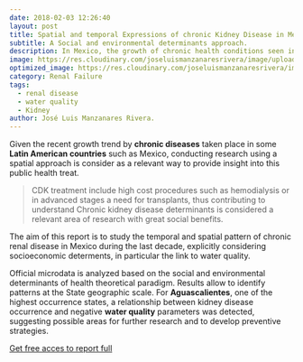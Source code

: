 ```yaml
---
date: 2018-02-03 12:26:40
layout: post
title: Spatial and temporal Expressions of chronic Kidney Disease in Mexico 
subtitle: A Social and environmental determinants approach.
description: In Mexico, the growth of chronic health conditions seen in recent decades, represents a serious public health problem. As part of this phenomena, the rise in chronic kidney disease (CKD) is a topic of concern given its adverse social impacts.
image: https://res.cloudinary.com/joseluismanzanaresrivera/image/upload/v1585264131/dialisis-title-image_tcm7-217595_fk8xkr.jpg
optimized_image: https://res.cloudinary.com/joseluismanzanaresrivera/image/upload/v1585264131/dialisis-title-image_tcm7-217595_fk8xkr.jpg
category: Renal Failure
tags:
  - renal disease
  - water quality
  - Kidney
author: José Luis Manzanares Rivera.
---
```


Given the recent growth trend by **chronic diseases** taken place in some **Latin American countries** such as Mexico, conducting research using a spatial approach is consider as a relevant way to provide insight into this public health treat. 

>CDK treatment include high cost procedures such as hemodialysis  or in advanced stages a need for transplants, thus contributing to understand Chronic kidney disease determinants is considered a relevant area of research with great social benefits.

The aim of this report is to study the temporal and spatial pattern of chronic renal disease in Mexico during the last decade, explicitly considering socioeconomic determents, in particular the link to water quality.

Official microdata is analyzed based on the social and environmental determinants of health theoretical paradigm. Results allow to identify patterns at the State geographic
scale. For **Aguascalientes**, one of the highest occurrence states, a relationship between kidney disease occurrence and negative **water quality** parameters was detected, suggesting possible areas for further research and to develop preventive strategies.




[Get free acces to report full](http://docs.wixstatic.com/ugd/59a6db_ae95ca0f66f9482eb723e34b248dda49.pdf)




